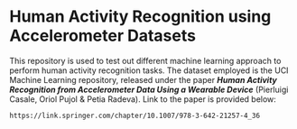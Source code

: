 # Human Activity Recognition using Accelerometer Datasets

This repository is used to test out different machine learning approach to perform human activity recognition tasks. The dataset employed is the UCI Machine Learning repository, released under the paper ***Human Activity Recognition from Accelerometer Data Using a Wearable Device*** (Pierluigi Casale, Oriol Pujol & Petia Radeva). Link to the paper is provided below:

```
https://link.springer.com/chapter/10.1007/978-3-642-21257-4_36
```
